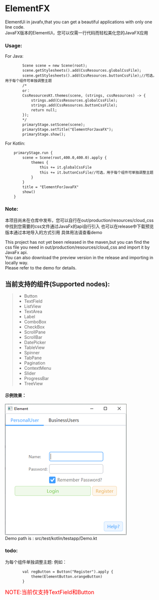 # ElementFX

ElementUi in javafx,that you can get a beautiful applications with only one line code.  
JavaFX版本的ElementUi，您可以仅需一行代码而轻松美化您的JavaFX应用

### Usage:

For Java:
```
        Scene scene = new Scene(root);
        scene.getStylesheets().add(CssResources.globalCssFile);
        scene.getStylesheets().add(CssResources.buttonCssFile);//可选，用于每个组件可单独调整主题
        /*
        or：
        CssResourcesKt.themes(scene, (strings, cssResources) -> {
            strings.add(CssResources.globalCssFile);
            strings.add(CssResources.buttonCssFile);
            return null;
        });
        */
        primaryStage.setScene(scene);
        primaryStage.setTitle("ElementForJavaFX");
        primaryStage.show();
```
For Kotlin:
```
    primaryStage.run {
        scene = Scene(root,400.0,400.0).apply {
            themes {
                this += it.globalCssFile
                this += it.buttonCssFile//可选，用于每个组件可单独调整主题
            }
        }
        title = "ElementForJavaFX"
        show()
    }
```

### Note:

本项目尚未在仓库中发布，您可以自行在out/production/resources/cloud_css中找到您需要的css文件通过JavaFx的api自行引入
也可以在release中下载预览版本通过本地导入的方式引用
具体用法请查看demo

This project has not yet been released in the maven,but you can find the css file you need in out/production/resources/cloud_css and import it by JavaFx api.  
You can also download the preview version in the release and importing in locally way.  
Please refer to the demo for details.


## 当前支持的组件(Supported nodes):
> + Button
> + TextField
> + ListView
> + TextArea
> + Label
> + ComboBox
> + CheckBox
> + ScrollPane
> + ScrollBar
> + DatePicker
> + TableView
> + Spinner
> + TabPane
> + Pagination
> + ContextMenu
> + Slider
> + ProgressBar
> + TreeView

#### 示例效果：
![Screen](screenshot/screen_1.0.png)  
Demo path is : src/test/kotlin/testapp/Demo.kt


### todo:
为每个组件单独调整主题:
例如：
```
        val regButton = Button("Register").apply {
            theme(ElementButton.orangeButton)
        }
```
<font color="red" size="4px">NOTE:当前仅支持TextField和Button</font>